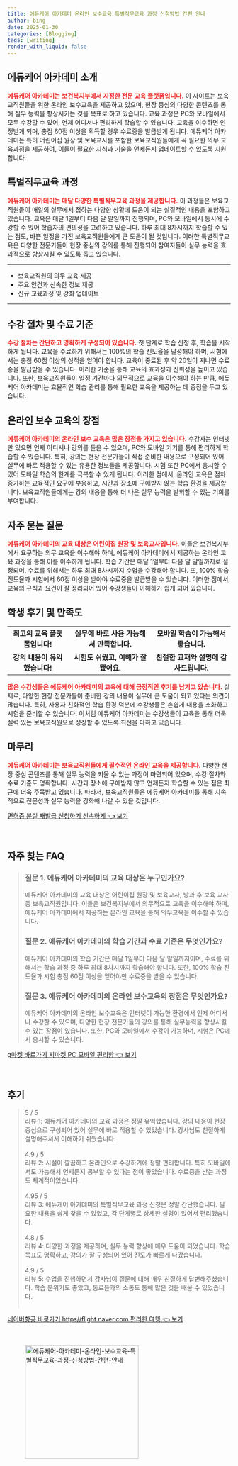 ```yaml
---
title: 에듀케어 아카데미 온라인 보수교육 특별직무교육 과정 신청방법 간편 안내
author: bing
date: 2025-01-30
categories: [Blogging]
tags: [writing]
render_with_liquid: false
---
```



<h2 id='에듀케어아카데미소개'>에듀케어 아카데미 소개</h2>

<p><b><span style="color: #ee2323;">에듀케어 아카데미는 보건복지부에서 지정한 전문 교육 플랫폼입니다.</span></b> 이 사이트는 보육교직원들을 위한 온라인 보수교육을 제공하고 있으며, 현장 중심의 다양한 콘텐츠를 통해 실무 능력을 향상시키는 것을 목표로 하고 있습니다. 교육 과정은 PC와 모바일에서 모두 수강할 수 있어, 언제 어디서나 편리하게 학습할 수 있습니다. 교육을 이수하면 인정받게 되며, 총점 60점 이상을 획득할 경우 수료증을 발급받게 됩니다. 에듀케어 아카데미는 특히 어린이집 원장 및 보육교사를 포함한 보육교직원들에게 꼭 필요한 의무 교육과정을 제공하여, 이들이 필요한 지식과 기술을 언제든지 업데이트할 수 있도록 지원합니다.</p>

<h2 id='특별직무교육과정'>특별직무교육 과정</h2>

<p><b><span style="color: #ee2323;">에듀케어 아카데미는 매달 다양한 특별직무교육 과정을 제공합니다.</span></b> 이 과정들은 보육교직원들이 매일의 실무에서 접하는 다양한 상황에 도움이 되는 실질적인 내용을 포함하고 있습니다. 교육은 매달 1일부터 다음 달 말일까지 진행되며, PC와 모바일에서 동시에 수강할 수 있어 학습자의 편의성을 고려하고 있습니다. 하루 최대 8차시까지 학습할 수 있는 점도, 바쁜 일정을 가진 보육교직원들에게 큰 도움이 될 것입니다. 이러한 특별직무교육은 다양한 전문가들이 현장 중심의 강의를 통해 진행되어 참여자들이 실무 능력을 효과적으로 향상시킬 수 있도록 돕고 있습니다.</p>

<hr />

<ul>
    <li>보육교직원의 의무 교육 제공</li>
    <li>주요 안건과 신속한 정보 제공</li>
    <li>신규 교육과정 및 강좌 업데이트</li>
</ul>

<hr />

<h2 id='수강절차및수료기준'>수강 절차 및 수료 기준</h2>

<p><b><span style="color: #ee2323;">수강 절차는 간단하고 명확하게 구성되어 있습니다.</span></b> 첫 단계로 학습 신청 후, 학습을 시작하게 됩니다. 교육을 수료하기 위해서는 100%의 학습 진도율을 달성해야 하며, 시험에서는 총점 60점 이상의 성적을 얻어야 합니다. 교육이 종료된 후 약 20일이 지나면 수료증을 발급받을 수 있습니다. 이러한 기준을 통해 교육의 효과성과 신뢰성을 높이고 있습니다. 또한, 보육교직원들이 일정 기간마다 의무적으로 교육을 이수해야 하는 만큼, 에듀케어 아카데미는 효율적인 학습 관리를 통해 필요한 교육을 제공하는 데 중점을 두고 있습니다.</p>

<h2 id='온라인보수교육의장점'>온라인 보수 교육의 장점</h2>

<p><b><span style="color: #ee2323;">에듀케어 아카데미의 온라인 보수 교육은 많은 장점을 가지고 있습니다.</span></b> 수강자는 인터넷만 있으면 언제 어디서나 강의를 들을 수 있으며, PC와 모바일 기기를 통해 편리하게 학습할 수 있습니다. 특히, 강의는 현장 전문가들이 직접 준비한 내용으로 구성되어 있어 실무에 바로 적용할 수 있는 유용한 정보들을 제공합니다. 시험 또한 PC에서 응시할 수 있어 모바일 학습의 한계를 극복할 수 있게 됩니다. 이러한 점에서, 온라인 교육은 점차 증가하는 교육적인 요구에 부응하고, 시간과 장소에 구애받지 않는 학습 환경을 제공합니다. 보육교직원들에게는 강의 내용을 통해 더 나은 실무 능력을 발휘할 수 있는 기회를 부여합니다.</p>

<h2 id='자주묻는질문'>자주 묻는 질문</h2>

<p><b><span style="color: #ee2323;">에듀케어 아카데미의 교육 대상은 어린이집 원장 및 보육교사입니다.</span></b> 이들은 보건복지부에서 요구하는 의무 교육을 이수해야 하며, 에듀케어 아카데미에서 제공하는 온라인 교육 과정을 통해 이를 이수하게 됩니다. 학습 기간은 매달 1일부터 다음 달 말일까지로 설정되며, 수료를 위해서는 하루 최대 8차시까지 수업을 수강해야 합니다. 또, 100% 학습 진도율과 시험에서 60점 이상을 받아야 수료증을 발급받을 수 있습니다. 이러한 점에서, 교육의 규칙과 요건이 잘 정리되어 있어 수강생들이 이해하기 쉽게 되어 있습니다.</p>

<h2 id='학생 후기 및 만족도'>학생 후기 및 만족도</h2>

<table>
    <tr>
        <td style="text-align: center; height: 17px;"><b>최고의 교육 플랫폼입니다!</b></td>
        <td style="text-align: center; height: 17px;"><b>실무에 바로 사용 가능해서 만족합니다.</b></td>
        <td style="text-align: center; height: 17px;"><b>모바일 학습이 가능해서 좋습니다.</b></td>
    </tr>
    <tr>
        <td style="text-align: center; height: 17px;"><b>강의 내용이 유익했습니다!</b></td>
        <td style="text-align: center; height: 17px;"><b>시험도 쉬웠고, 이해가 잘 됐어요.</b></td>
        <td style="text-align: center; height: 17px;"><b>친절한 교재와 설명에 감사드립니다.</b></td>
    </tr>
</table>

<p><b><span style="color: #ee2323;">많은 수강생들은 에듀케어 아카데미의 교육에 대해 긍정적인 후기를 남기고 있습니다.</span></b> 실제로, 다양한 현장 전문가들이 준비한 강의 내용이 실무에 큰 도움이 되고 있다는 의견이 많습니다. 특히, 사용자 친화적인 학습 환경 덕분에 수강생들은 손쉽게 내용을 소화하고 시험을 준비할 수 있습니다. 이처럼 에듀케어 아카데미는 수강생들이 교육을 통해 더욱 실력 있는 보육교직원으로 성장할 수 있도록 최선을 다하고 있습니다.</p>

<h2 id='마무리'>마무리</h2>

<p><b><span style="color: #ee2323;">에듀케어 아카데미는 보육교직원들에게 필수적인 온라인 교육을 제공합니다.</span></b> 다양한 현장 중심 콘텐츠를 통해 실무 능력을 키울 수 있는 과정이 마련되어 있으며, 수강 절차와 수료 기준도 명확합니다. 시간과 장소에 구애받지 않고 언제든지 학습할 수 있는 점은 최근에 더욱 주목받고 있습니다. 따라서, 보육교직원들은 에듀케어 아카데미를 통해 지속적으로 전문성과 실무 능력을 강화해 나갈 수 있을 것입니다.</p>


<p><a class="click-button" title="면허증 분실 재발급 신청하기 신속하게" href="https://blackassets.github.io/posts/%EB%A9%B4%ED%97%88%EC%A6%9D-%EB%B6%84%EC%8B%A4-%EC%9E%AC%EB%B0%9C%EA%B8%89-%EC%8B%A0%EC%B2%AD%ED%95%98%EA%B8%B0-%EC%8B%A0%EC%86%8D%ED%95%98%EA%B2%8C/" rel="dofollow">면허증 분실 재발급 신청하기 신속하게 👈 보기</a></p><br>
<h2 id='자주_찾는_FAQ'>자주 찾는 FAQ</h2>
<div itemscope="" itemtype="https://schema.org/FAQPage"> 
<blockquote> 
<div itemscope="" itemprop="mainEntity" itemtype="https://schema.org/Question"> 
<h3 itemprop="name">질문 1. 에듀케어 아카데미의 교육 대상은 누구인가요?</h3> 
<div itemscope="" itemprop="acceptedAnswer" itemtype="https://schema.org/Answer"> 
<span itemprop="text"> 
<p>에듀케어 아카데미의 교육 대상은 어린이집 원장 및 보육교사, 방과 후 보육 교사 등 보육교직원입니다. 이들은 보건복지부에서 의무적으로 교육을 이수해야 하며, 에듀케어 아카데미에서 제공하는 온라인 교육을 통해 의무교육을 이수할 수 있습니다.</p> 
</span> 
</div> 
</div> 

<div itemscope="" itemprop="mainEntity" itemtype="https://schema.org/Question"> 
<h3 itemprop="name">질문 2. 에듀케어 아카데미의 학습 기간과 수료 기준은 무엇인가요?</h3> 
<div itemscope="" itemprop="acceptedAnswer" itemtype="https://schema.org/Answer"> 
<span itemprop="text"> 
<p>에듀케어 아카데미의 학습 기간은 매달 1일부터 다음 달 말일까지이며, 수료를 위해서는 학습 과정 중 하루 최대 8차시까지 학습해야 합니다. 또한, 100% 학습 진도율과 시험 총점 60점 이상을 얻어야만 수료증을 받을 수 있습니다.</p> 
</span> 
</div> 
</div> 

<div itemscope="" itemprop="mainEntity" itemtype="https://schema.org/Question"> 
<h3 itemprop="name">질문 3. 에듀케어 아카데미의 온라인 보수교육의 장점은 무엇인가요?</h3> 
<div itemscope="" itemprop="acceptedAnswer" itemtype="https://schema.org/Answer"> 
<span itemprop="text"> 
<p>에듀케어 아카데미의 온라인 보수교육은 인터넷이 가능한 환경에서 언제 어디서나 수강할 수 있으며, 다양한 현장 전문가들의 강의를 통해 실무능력을 향상시킬 수 있는 장점이 있습니다. 또한, PC와 모바일에서 수강이 가능하며, 시험은 PC에서 응시할 수 있습니다.</p> 
</span> 
</div> 
</div> 
</blockquote> 
</div>
<p><a class="click-button" title="g마켓 바로가기 지마켓 PC 모바일 편리함" href="https://blackassets.github.io/posts/g%EB%A7%88%EC%BC%93-%EB%B0%94%EB%A1%9C%EA%B0%80%EA%B8%B0-%EC%A7%80%EB%A7%88%EC%BC%93-PC-%EB%AA%A8%EB%B0%94%EC%9D%BC-%ED%8E%B8%EB%A6%AC%ED%95%A8/" rel="dofollow">g마켓 바로가기 지마켓 PC 모바일 편리함 👈 보기</a></p><br>
<h2 id='후기'>후기</h2>
<div itemscope itemtype="https://schema.org/Product">
  <blockquote>
  <div itemprop="review" itemscope itemtype="https://schema.org/Review">
      <div itemprop="reviewRating" itemscope itemtype="https://schema.org/Rating"> <span itemprop="ratingValue">5</span> / <span itemprop="bestRating">5</span> </div>
      <span itemprop="reviewBody">리뷰 1: 에듀케어 아카데미의 교육 과정은 정말 유익했습니다. 강의 내용이 현장 중심으로 구성되어 있어 실무에 바로 적용할 수 있었습니다. 강사님도 친절하게 설명해주셔서 이해하기 쉬웠습니다.</span>
  </div>
  <br>
  <div itemprop="review" itemscope itemtype="https://schema.org/Review">
      <div itemprop="reviewRating" itemscope itemtype="https://schema.org/Rating"> <span itemprop="ratingValue">4.9</span> / <span itemprop="bestRating">5</span> </div>
      <span itemprop="reviewBody">리뷰 2: 시설이 깔끔하고 온라인으로 수강하기에 정말 편리합니다. 특히 모바일에서도 가능해서 언제든지 공부할 수 있다는 점이 좋았습니다. 수료증을 받는 과정도 체계적이었습니다.</span>
  </div>
  <br>
  <div itemprop="review" itemscope itemtype="https://schema.org/Review">
      <div itemprop="reviewRating" itemscope itemtype="https://schema.org/Rating"> <span itemprop="ratingValue">4.95</span> / <span itemprop="bestRating">5</span> </div>
      <span itemprop="reviewBody">리뷰 3: 에듀케어 아카데미의 특별직무교육 과정 신청은 정말 간단했습니다. 필요한 내용을 쉽게 찾을 수 있었고, 각 단계별로 상세한 설명이 있어서 편리했습니다.</span>
  </div>
  <br>
  <div itemprop="review" itemscope itemtype="https://schema.org/Review">
      <div itemprop="reviewRating" itemscope itemtype="https://schema.org/Rating"> <span itemprop="ratingValue">4.8</span> / <span itemprop="bestRating">5</span> </div>
      <span itemprop="reviewBody">리뷰 4: 다양한 과정을 제공하며, 실무 능력 향상에 매우 도움이 되었습니다. 학습 목표도 명확하고, 강의가 잘 구성되어 있어 진도가 빠르게 나갔습니다.</span>
  </div>
  <br>
  <div itemprop="review" itemscope itemtype="https://schema.org/Review">
      <div itemprop="reviewRating" itemscope itemtype="https://schema.org/Rating"> <span itemprop="ratingValue">4.9</span> / <span itemprop="bestRating">5</span> </div>
      <span itemprop="reviewBody">리뷰 5: 수업을 진행하면서 강사님이 질문에 대해 매우 친절하게 답변해주셨습니다. 학습 분위기도 좋았고, 동료들과의 소통도 통해 많은 것을 배울 수 있었습니다.</span>
  </div>
  <br>
  </blockquote>
</div>
<p><a class="click-button" title="네이버항공 바로가기 https//flight.naver.com 편리한 여행" href="https://blackassets.github.io/posts/%EB%84%A4%EC%9D%B4%EB%B2%84%ED%95%AD%EA%B3%B5-%EB%B0%94%EB%A1%9C%EA%B0%80%EA%B8%B0-httpsflight.naver.com-%ED%8E%B8%EB%A6%AC%ED%95%9C-%EC%97%AC%ED%96%89/" rel="dofollow">네이버항공 바로가기 https//flight.naver.com 편리한 여행 👈 보기</a></p><br>
<figure class="image"><img src="https://blackassets.github.io/assets/img/thumbnail/에듀케어-아카데미-온라인-보수교육-특별직무교육-과정-신청방법-간편-안내.webp" alt="에듀케어-아카데미-온라인-보수교육-특별직무교육-과정-신청방법-간편-안내" width="256" height="256"></figure>